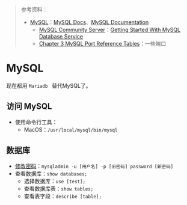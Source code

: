 > 参考资料：
>
> - [MySQL](https://www.mysql.com/)：[MySQL Docs](https://docs.cloud.oracle.com/en-us/iaas/mysql-database/doc/getting-started.html)、[MySQL Documentation](https://docs.oracle.com/cd/E17952_01/index.html)
>   - [MySQL Community Server](https://dev.mysql.com/downloads/mysql/)：[Getting Started With MySQL Database Service](https://docs.oracle.com/en-us/iaas/mysql-database/doc/getting-started-mysql-database-service.html#GUID-3C1DA346-CDA2-442E-9D22-A7C244B9DF04)
>   - [Chapter 3 MySQL Port Reference Tables](https://dev.mysql.com/doc/mysql-port-reference/en/mysql-ports-reference-tables.html)：一些端口

# MySQL

现在都用 `Mariadb ` 替代MySQL了。

## 访问 MySQL

- 使用命令行工具：
  - MacOS：`/usr/local/mysql/bin/mysql`



## 数据库

- [修改密码](http://c.biancheng.net/view/7152.html)：`mysqladmin -u [用户名] -p [旧密码] password [新密码]`
- 查看数据库：`show databases;`
  - 选择数据库：`use [test];`
  - 查看数据库表：`show tables;`
  - 查看表字段：`describe [table];`
